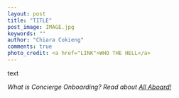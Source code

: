 ```yaml
---
layout: post
title: "TITLE"
post_image: IMAGE.jpg
keywords: ""
author: "Chiara Cokieng"
comments: true
photo_credit: <a href="LINK">WHO THE HELL</a>
---
```

text

*What is Concierge Onboarding? Read about <a href="http://blog.allaboard.io/about/">All Aboard!</a>*